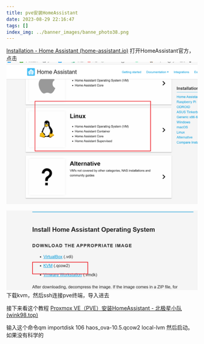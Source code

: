 ```yaml
---
title: pve安装HomeAssistant
date: 2023-08-29 22:16:47
tags: []
index_img: ../banner_images/banne_photo38.png
---
```


[Installation - Home Assistant (home-assistant.io)](https://www.home-assistant.io/installation/)
打开HomeAssistant官方，点击
![](Pasted%20image%2020230829221734.png)

![](Pasted%20image%2020230829221754.png)
下载kvm，然后ssh连接pve终端，导入进去

接下来看这个教程
[Proxmox VE（PVE）安装HomeAssistant - 北极星小队 (wink98.top)](http://blog.wink98.top/index.php/archives/222.html#:~:text=%E5%9B%9E%E5%88%B0pve%EF%BC%8C%E7%82%B9%E5%87%BB%E5%B7%A6%E4%BE%A7%E7%9A%84%E8%8A%82%E7%82%B9%EF%BC%88%E4%B8%8D%E6%98%AF%E8%99%9A%E6%8B%9F%E6%9C%BA%EF%BC%89%EF%BC%8C%E9%80%89%E6%8B%A9shell%20%E8%BE%93%E5%85%A5cd%20%2Ftmp%EF%BC%8Ccd%E5%88%B0tmp%E7%9B%AE%E5%BD%95%EF%BC%8C%E4%B9%9F%E5%B0%B1%E6%98%AF%E5%88%9A%E5%88%9A%E8%99%9A%E6%8B%9F%E6%9C%BA%E6%96%87%E4%BB%B6%E4%B8%8A%E4%BC%A0%E7%9A%84%E6%96%87%E4%BB%B6%E5%A4%B9%20%E8%BE%93%E5%85%A5%E5%AF%BC%E5%85%A5%E5%91%BD%E4%BB%A4qm%20importdisk%20101%20haos_ova-8.0.rc1.qcow2,local-lvm%2017%E3%80%81%E5%AF%BC%E5%85%A5%E5%AE%8C%E6%88%90%EF%BC%8C%E5%A6%82%E4%B8%8B%E5%9B%BE%E6%89%80%E7%A4%BA%EF%BC%8C%E5%8D%B3%E8%A1%A8%E7%A4%BA%E5%AF%BC%E5%85%A5%E6%88%90%E5%8A%9F%2018%E3%80%81%E6%B7%BB%E5%8A%A0%E7%A1%AC%E7%9B%98%EF%BC%8C%E7%82%B9%E5%87%BBpve%E5%B7%A6%E4%BE%A7%E6%96%B0%E5%BB%BA%E7%9A%84hassOS%E8%99%9A%E6%8B%9F%E6%9C%BA%EF%BC%8C%E5%9C%A8%E5%8F%B3%E4%BE%A7%E9%80%89%E6%8B%A9%E7%A1%AC%E4%BB%B6%EF%BC%8C%E4%BC%9A%E5%8F%91%E7%8E%B0%E5%87%BA%E7%8E%B0%E4%B8%80%E4%B8%AA%E6%9C%AA%E4%BD%BF%E7%94%A8%E7%9A%84%E7%A3%81%E7%9B%980%EF%BC%8C%E9%80%89%E6%8B%A9%E7%BC%96%E8%BE%91%EF%BC%8C%E9%BB%98%E8%AE%A4%E6%B7%BB%E5%8A%A0%E5%8D%B3%E5%8F%AF%2019%E3%80%81%E6%9B%B4%E6%94%B9%E5%BC%95%E5%AF%BC%E9%A1%BA%E5%BA%8F%EF%BC%8C%E5%90%AF%E7%94%A8%E7%A1%AC%E7%9B%98%E5%BC%95%E5%AF%BC%EF%BC%8C%E5%B9%B6%E5%B0%86%E5%85%B6%E6%8B%96%E8%87%B3%E9%A6%96%E4%BD%8D%2020%E3%80%81%E5%90%AF%E5%8A%A8hassOS%E8%99%9A%E6%8B%9F%E6%9C%BA%2021%E3%80%81%E7%AD%89%E5%BE%85%E7%B3%BB%E7%BB%9F%E6%9C%80%E5%90%8E%E5%AE%89%E8%A3%85%E5%AE%8C%E6%88%90%EF%BC%8C%E6%89%93%E5%BC%80%E7%BD%91%E9%A1%B5%E7%AB%AF%EF%BC%8C%E6%B5%8F%E8%A7%88%E5%99%A8%E9%87%8C%E9%9D%A2%E8%BE%93%E5%85%A5%E8%BF%99%E4%B8%AA%E7%BD%91%E5%9D%80%E5%B9%B6%E6%89%93%E5%BC%80%EF%BC%9A%20http%3A%2F%2Fhomeassistant.local%3A8123)

输入这个命令qm importdisk 106 haos_ova-10.5.qcow2 local-lvm
然后启动。
如果没有科学的


